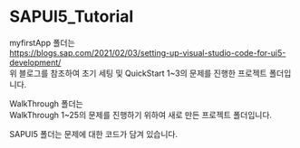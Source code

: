 # SAPUI5_Tutorial

myfirstApp 폴더는   
https://blogs.sap.com/2021/02/03/setting-up-visual-studio-code-for-ui5-development/   
위 블로그를 참조하여 초기 세팅 및 QuickStart 1~3의 문제를 진행한 프로젝트 폴더입니다.

WalkThrough 폴더는   
WalkThrough 1~25의 문제를 진행하기 위하여 새로 만든 프로젝트 폴더입니다.   

SAPUI5 폴더는 문제에 대한 코드가 담겨 있습니다.
